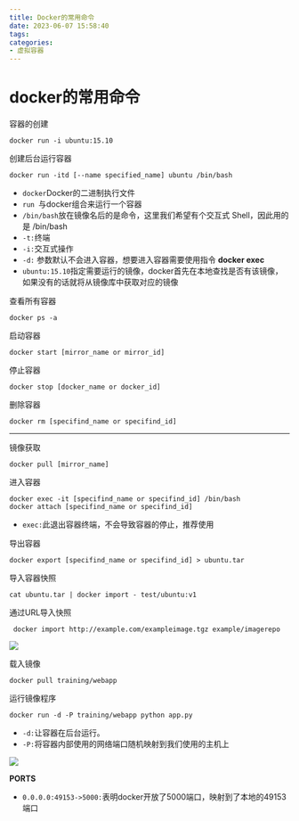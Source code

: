 ```yaml
---
title: Docker的常用命令
date: 2023-06-07 15:58:40
tags:
categories: 
- 虚拟容器
---
```

# docker的常用命令

容器的创建

```shell
docker run -i ubuntu:15.10 
```

创建后台运行容器

```shell
docker run -itd [--name specified_name] ubuntu /bin/bash
```

- `docker`Docker的二进制执行文件
- `run `与docker组合来运行一个容器
- `/bin/bash`放在镜像名后的是命令，这里我们希望有个交互式 Shell，因此用的是 /bin/bash
- `-t:`终端
- `-i:`交互式操作
- `-d:` 参数默认不会进入容器，想要进入容器需要使用指令 **docker exec**
- `ubuntu:15.10`指定需要运行的镜像，docker首先在本地查找是否有该镜像，如果没有的话就将从镜像库中获取对应的镜像

查看所有容器

```shell
docker ps -a
```

启动容器

```shell
docker start [mirror_name or mirror_id]
```

停止容器

```shell
docker stop [docker_name or docker_id]
```

删除容器

```shell
docker rm [specifind_name or specifind_id]
```

---

镜像获取

```shell
docker pull [mirror_name]
```

进入容器

```shell
docker exec -it [specifind_name or specifind_id] /bin/bash
docker attach [specifind_name or specifind_id]
```

- `exec:`此退出容器终端，不会导致容器的停止，推荐使用

导出容器

```shell
docker export [specifind_name or specifind_id] > ubuntu.tar
```

导入容器快照

```shell
cat ubuntu.tar | docker import - test/ubuntu:v1
```

通过URL导入快照

```shell
 docker import http://example.com/exampleimage.tgz example/imagerepo
```

![](http://www.ajiehome.cn/wp-content/uploads/2021/03/docker的所有镜像.png)

载入镜像

```shell
docker pull training/webapp
```

运行镜像程序

```shell
docker run -d -P training/webapp python app.py
```

- `-d:`让容器在后台运行。
- `-P:`将容器内部使用的网络端口随机映射到我们使用的主机上

![](http://www.ajiehome.cn/wp-content/uploads/2021/03/webapp运行图.png)

**PORTS**

- `0.0.0.0:49153->5000:`表明docker开放了5000端口，映射到了本地的49153端口